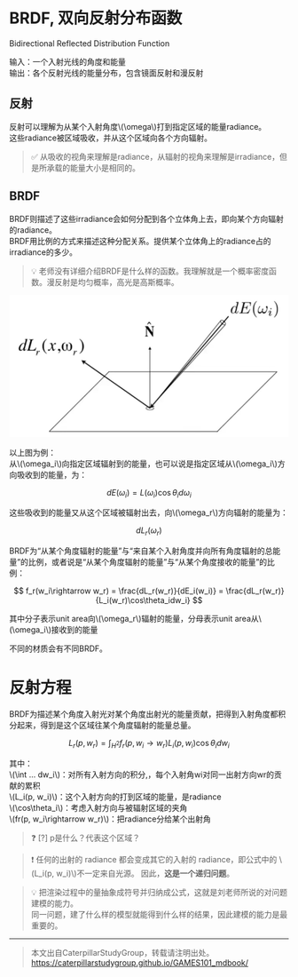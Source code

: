 # BRDF, 双向反射分布函数

Bidirectional Reflected Distribution Function

输入：一个入射光线的角度和能量  
输出：各个反射光线的能量分布，包含镜面反射和漫反射

## 反射

反射可以理解为从某个入射角度\\(\omega\\)打到指定区域的能量radiance。  
这些radiance被区域吸收，并从这个区域向各个方向辐射。  

> &#x2705; 从吸收的视角来理解是radiance，从辐射的视角来理解是irradiance，但是所承载的能量大小是相同的。
  
## BRDF

BRDF则描述了这些irradiance会如何分配到各个立体角上去，即向某个方向辐射的radiance。  
BRDF用比例的方式来描述这种分配关系。提供某个立体角上的radiance占的irradiance的多少。  

> &#x1F4A1; 老师没有详细介绍BRDF是什么样的函数。我理解就是一个概率密度函数。漫反射是均匀概率，高光是高斯概率。  

![](../assets/122.PNG)

以上图为例：  
从\\(\omega_i\\)向指定区域辐射到的能量，也可以说是指定区域从\\(\omega_i\\)方向吸收到的能量，为：

$$
dE(\omega_i) = L(\omega_i)\cos\theta_i d\omega_i
$$

这些吸收到的能量又从这个区域被辐射出去，向\\(\omega_r\\)方向辐射的能量为：  

$$
dL_r(\omega_r)
$$

BRDF为“从某个角度辐射的能量”与“来自某个入射角度并向所有角度辐射的总能量”的比例，或者说是“从某个角度辐射的能量”与“从某个角度接收的能量”的比例：

$$
f_r(w_i\rightarrow w_r) = \frac{dL_r(w_r)}{dE_i(w_i)} = \frac{dL_r(w_r)}{L_i(w_r)\cos\theta_idw_i}
$$

其中分子表示unit area向\\(\omega_r\\)辐射的能量，分母表示unit area从\\(\omega_i\\)接收到的能量

不同的材质会有不同BRDF。  

# 反射方程

BRDF为描述某个角度入射光对某个角度出射光的能量贡献，把得到入射角度都积分起来，得到是这个区域往某个角度辐射的能量总量。  

$$
L_r(p,w_r) = \int_{H^2}f_r(p, w_i\rightarrow w_r)L_i(p, w_i)\cos\theta_idw_i
$$

其中：   
\\(\int ... dw_i\\)：对所有入射方向的积分,，每个入射角wi对同一出射方向wr的贡献的累积  
\\(L_i(p, w_i)\\)：这个入射方向的打到区域的能量，是radiance  
\\(\cos\theta_i\\)：考虑入射方向与被辐射区域的夹角  
\\(fr(p, w_i\rightarrow w_r)\\)：把radiance分给某个出射角  

> &#x2753; [?] p是什么？代表这个区域？

> &#x2757; 任何的出射的 radiance 都会变成其它的入射的 radiance，即公式中的 \\(L_i(p, w_i)\\)不一定来自光源。
因此，**这是一个递归问题**。

> &#x1F4A1; 把渲染过程中的量抽象成符号并归纳成公式，这就是刘老师所说的对问题建模的能力。  
> 同一问题，建了什么样的模型就能得到什么样的结果，因此建模的能力是最重要的。  

------------------------------

> 本文出自CaterpillarStudyGroup，转载请注明出处。  
> https://caterpillarstudygroup.github.io/GAMES101_mdbook/